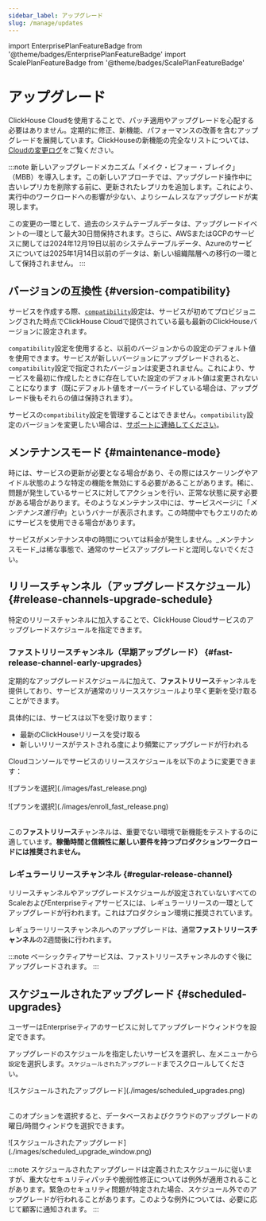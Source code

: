 ```yaml
---
sidebar_label: アップグレード
slug: /manage/updates
---
```


import EnterprisePlanFeatureBadge from '@theme/badges/EnterprisePlanFeatureBadge'
import ScalePlanFeatureBadge from '@theme/badges/ScalePlanFeatureBadge'

# アップグレード

ClickHouse Cloudを使用することで、パッチ適用やアップグレードを心配する必要はありません。定期的に修正、新機能、パフォーマンスの改善を含むアップグレードを展開しています。ClickHouseの新機能の完全なリストについては、[Cloudの変更ログ](/cloud/reference/changelog.md)をご覧ください。

:::note	
新しいアップグレードメカニズム「メイク・ビフォー・ブレイク」（MBB）を導入します。この新しいアプローチでは、アップグレード操作中に古いレプリカを削除する前に、更新されたレプリカを追加します。これにより、実行中のワークロードへの影響が少ない、よりシームレスなアップグレードが実現します。	

この変更の一環として、過去のシステムテーブルデータは、アップグレードイベントの一環として最大30日間保持されます。さらに、AWSまたはGCPのサービスに関しては2024年12月19日以前のシステムテーブルデータ、Azureのサービスについては2025年1月14日以前のデータは、新しい組織階層への移行の一環として保持されません。
:::

## バージョンの互換性 {#version-compatibility}

サービスを作成する際、[`compatibility`](/operations/settings/settings#compatibility)設定は、サービスが初めてプロビジョニングされた時点でClickHouse Cloudで提供されている最も最新のClickHouseバージョンに設定されます。

`compatibility`設定を使用すると、以前のバージョンからの設定のデフォルト値を使用できます。サービスが新しいバージョンにアップグレードされると、`compatibility`設定で指定されたバージョンは変更されません。これにより、サービスを最初に作成したときに存在していた設定のデフォルト値は変更されないことになります（既にデフォルト値をオーバーライドしている場合は、アップグレード後もそれらの値は保持されます）。

サービスの`compatibility`設定を管理することはできません。`compatibility`設定のバージョンを変更したい場合は、[サポートに連絡してください](https://clickhouse.com/support/program)。

## メンテナンスモード {#maintenance-mode}

時には、サービスの更新が必要となる場合があり、その際にはスケーリングやアイドル状態のような特定の機能を無効にする必要があることがあります。稀に、問題が発生しているサービスに対してアクションを行い、正常な状態に戻す必要がある場合があります。そのようなメンテナンス中には、サービスページに「_メンテナンス進行中_」というバナーが表示されます。この時間中でもクエリのためにサービスを使用できる場合があります。

サービスがメンテナンス中の時間については料金が発生しません。_メンテナンスモード_は稀な事態で、通常のサービスアップグレードと混同しないでください。

## リリースチャンネル（アップグレードスケジュール） {#release-channels-upgrade-schedule}

特定のリリースチャンネルに加入することで、ClickHouse Cloudサービスのアップグレードスケジュールを指定できます。

### ファストリリースチャンネル（早期アップグレード） {#fast-release-channel-early-upgrades}

<ScalePlanFeatureBadge feature="ファストリリースチャンネル"/>

定期的なアップグレードスケジュールに加えて、**ファストリリース**チャンネルを提供しており、サービスが通常のリリーススケジュールより早く更新を受け取ることができます。

具体的には、サービスは以下を受け取ります：

- 最新のClickHouseリリースを受け取る
- 新しいリリースがテストされる度により頻繁にアップグレードが行われる

Cloudコンソールでサービスのリリーススケジュールを以下のように変更できます：

<div class="eighty-percent">
![プランを選択](./images/fast_release.png)
</div>
<br/>

<div class="eighty-percent">
![プランを選択](./images/enroll_fast_release.png)
</div>
<br/>

この**ファストリリース**チャンネルは、重要でない環境で新機能をテストするのに適しています。**稼働時間と信頼性に厳しい要件を持つプロダクションワークロードには推奨されません。**

### レギュラーリリースチャンネル {#regular-release-channel}

リリースチャンネルやアップグレードスケジュールが設定されていないすべてのScaleおよびEnterpriseティアサービスには、レギュラーリリースの一環としてアップグレードが行われます。これはプロダクション環境に推奨されています。

レギュラーリリースチャンネルへのアップグレードは、通常**ファストリリースチャンネル**の2週間後に行われます。

:::note
ベーシックティアサービスは、ファストリリースチャンネルのすぐ後にアップグレードされます。
:::

## スケジュールされたアップグレード {#scheduled-upgrades}

<EnterprisePlanFeatureBadge feature="スケジュールされたアップグレード" linking_verb_are="true"/>

ユーザーはEnterpriseティアのサービスに対してアップグレードウィンドウを設定できます。

アップグレードのスケジュールを指定したいサービスを選択し、左メニューから`設定`を選択します。`スケジュールされたアップグレード`までスクロールしてください。

<div class="eighty-percent">
![スケジュールされたアップグレード](./images/scheduled_upgrades.png)
</div>
<br/>

このオプションを選択すると、データベースおよびクラウドのアップグレードの曜日/時間ウィンドウを選択できます。

<div class="eighty-percent">
![スケジュールされたアップグレード](./images/scheduled_upgrade_window.png)
</div>
<br/>
:::note
スケジュールされたアップグレードは定義されたスケジュールに従いますが、重大なセキュリティパッチや脆弱性修正については例外が適用されることがあります。緊急のセキュリティ問題が特定された場合、スケジュール外でのアップグレードが行われることがあります。このような例外については、必要に応じて顧客に通知されます。
:::
